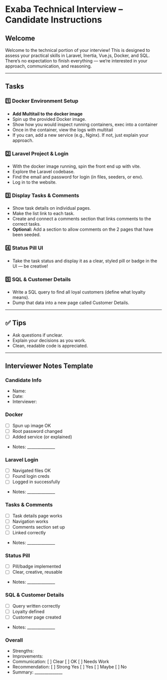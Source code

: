 # Exaba Technical Interview – Candidate Instructions

## Welcome


Welcome to the technical portion of your interview! This is designed to assess your practical skills in Laravel, Inertia, Vue.js, Docker, and SQL. There’s no expectation to finish everything — we’re interested in your approach, communication, and reasoning.

---

## Tasks

### 1️⃣ Docker Environment Setup

- **Add Multitail to the docker image**
- Spin up the provided Docker image.
- Show how you would inspect running containers, exec into a container
- Once in the container, view the logs with multitail
- If you can, add a new service (e.g., Nginx). If not, just explain your approach.

### 2️⃣ Laravel Project & Login

- With the docker image running, spin the front end up with vite.
- Explore the Laravel codebase.
- Find the email and password for login (in files, seeders, or env).
- Log in to the website.


### 3️⃣ Display Tasks & Comments

- Show task details on individual pages.
- Make the list link to each task.
- Create and connect a comments section that links comments to the correct tasks.
- **Optional:** Add a section to allow comments on the 2 pages that have been seeded.

### 4️⃣ Status Pill UI

- Take the task status and display it as a clear, styled pill or badge in the UI — be creative!

### 5️⃣ SQL & Customer Details

- Write a SQL query to find all loyal customers (define what loyalty means).
- Dump that data into a new page called Customer Details.

---

## ✅ Tips

- Ask questions if unclear.
- Explain your decisions as you work.
- Clean, readable code is appreciated.

---

## Interviewer Notes Template

### Candidate Info

- Name:
- Date:
- Interviewer:

### Docker

- [ ] Spun up image OK
- [ ] Root password changed
- [ ] Added service (or explained)
- Notes: ______________

### Laravel Login

- [ ] Navigated files OK
- [ ] Found login creds
- [ ] Logged in successfully
- Notes: ______________

### Tasks & Comments

- [ ] Task details page works
- [ ] Navigation works
- [ ] Comments section set up
- [ ] Linked correctly
- Notes: ______________

### Status Pill

- [ ] Pill/badge implemented
- [ ] Clear, creative, reusable
- Notes: ______________

### SQL & Customer Details

- [ ] Query written correctly
- [ ] Loyalty defined
- [ ] Customer page created
- Notes: ______________

### Overall

- Strengths:
- Improvements:
- Communication: [ ] Clear [ ] OK [ ] Needs Work
- Recommendation: [ ] Strong Yes [ ] Yes [ ] Maybe [ ] No
- Summary: ______________
